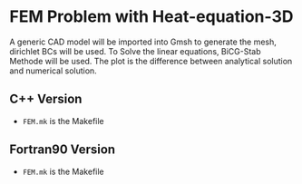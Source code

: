 # FEM Problem with Heat-equation-3D
A generic CAD model will be imported into Gmsh to generate the mesh, dirichlet BCs will be used.
To Solve the linear equations, BiCG-Stab Methode will be used.
The plot is the difference between analytical solution and numerical solution.

## C++ Version
- `FEM.mk` is the Makefile

## Fortran90 Version
- `FEM.mk` is the Makefile
	